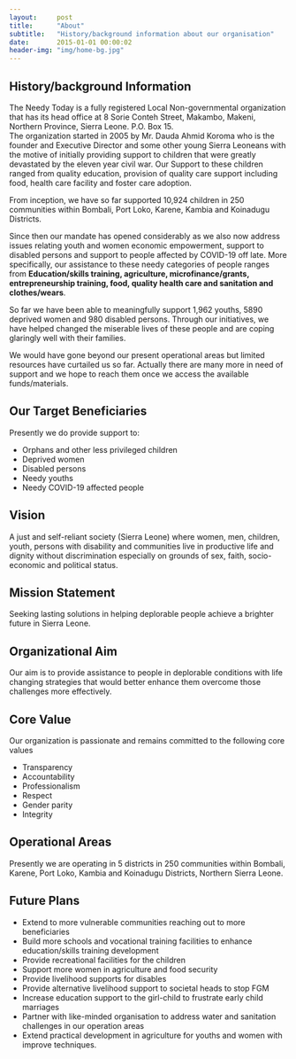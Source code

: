 ```yaml
---
layout:     post
title:      "About"
subtitle:   "History/background information about our organisation"
date:       2015-01-01 00:00:02
header-img: "img/home-bg.jpg"
---
```


## History/background Information

The Needy Today is a fully registered Local Non-governmental organization that has its head office at 8 Sorie Conteh Street, Makambo, Makeni, Northern Province, Sierra Leone. P.O. Box 15.  
The organization started in 2005 by Mr. Dauda Ahmid Koroma who is the founder and Executive Director and some other young Sierra Leoneans with the motive of initially providing support to children that were greatly devastated by the eleven year civil war. Our Support to these children ranged from quality education, provision of quality care support including food, health care facility and foster care adoption. 

From inception, we have so far supported 10,924 children in 250 communities within Bombali, Port Loko, Karene, Kambia and Koinadugu Districts. 

Since then our mandate has opened considerably as we also now address issues relating youth and women economic empowerment, support to disabled persons and support to people affected by COVID-19 off late. More specifically, our assistance to these needy categories of people ranges from __Education/skills training, agriculture, microfinance/grants, entrepreneurship training, food, quality health care and sanitation and clothes/wears__. 

So far we have been able to meaningfully support 1,962 youths, 5890 deprived women and 980 disabled persons. Through our initiatives, we have helped changed the miserable lives of these people and are coping glaringly well with their families. 

We would have gone beyond our present operational areas but limited resources have curtailed us so far. Actually there are many more in need of support and we hope to reach them once we access the available funds/materials.

## Our Target Beneficiaries

Presently we do provide support to:

* Orphans and other less privileged children
* Deprived women
* Disabled persons
* Needy youths
* Needy COVID-19 affected people

## Vision

A just and self-reliant society (Sierra Leone) where women, men, children, youth, persons with disability and communities live in productive life and dignity without discrimination especially on grounds of sex, faith, socio-economic and political status.

## Mission Statement

Seeking lasting solutions in helping deplorable people achieve a brighter future in Sierra Leone.

## Organizational Aim

Our aim is to provide assistance to people in deplorable conditions with life changing strategies that would better enhance them overcome those challenges more effectively. 

## Core Value

Our organization is passionate and remains committed to the following core values 

* Transparency
* Accountability
* Professionalism 
* Respect 
* Gender parity  
* Integrity 

## Operational Areas

Presently we are operating in 5 districts in 250 communities within Bombali, Karene, Port Loko, Kambia and Koinadugu Districts, Northern Sierra Leone.

## Future Plans

* Extend to more vulnerable communities reaching out to more beneficiaries
* Build more schools and vocational training facilities to enhance education/skills training development
* Provide recreational facilities for the children 
* Support more women in agriculture and food security 
* Provide livelihood supports for disables 
* Provide alternative livelihood support to societal heads to stop FGM
* Increase education support to the girl-child to frustrate early child marriages 
* Partner with like-minded organisation to address water and sanitation challenges in our operation areas 
* Extend practical development in agriculture for youths and women with improve techniques.
